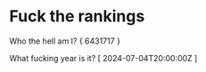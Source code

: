 # Fuck the rankings

Who the hell am I?
{ 6431717 }

What fucking year is it?
[ 2024-07-04T20:00:00Z ]
